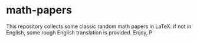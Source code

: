 # math-papers

This repository collects some classic random math papers in LaTeX: if not in English, some rough English translation is provided.
Enjoy,
P
